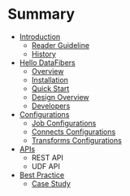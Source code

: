 # Summary

* [Introduction](introduction.md)
   * [Reader Guideline](reader_guideline.md)
   * [History](history.md)
* [Hello DataFibers](hello_datafibers.md)
   * [Overview](overview.md)
   * [Installation](installation.md)
   * [Quick Start](quick_start.md)
   * [Design Overview](design_overview.md)
   * [Developers](developers.md)
* [Configurations](configurations.md)
   * [Job Configurations](job_configurations.md)
   * [Connects Configurations](connects_configurations.md)
   * [Transforms Configurations](transforms_configurations.md)
* [APIs](apis.md)
   * REST API
   * UDF API
* [Best Practice](case_studies.md)
   * [Case Study](case_study.md)

